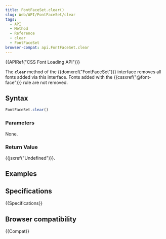 ```yaml
---
title: FontFaceSet.clear()
slug: Web/API/FontFaceSet/clear
tags:
  - API
  - Method
  - Reference
  - clear
  - FontFaceSet
browser-compat: api.FontFaceSet.clear
---
```

{{APIRef("CSS Font Loading API")}}

The **`clear`** method of the {{domxref("FontFaceSet")}} interface removes all fonts added via this interface. Fonts added with the {{cssxref("@font-face")}} rule are not removed.

## Syntax

```js
FontFaceSet.clear()
```

### Parameters

None.

### Return Value

{{jsxref("Undefined")}}.

## Examples



## Specifications

{{Specifications}}

## Browser compatibility

{{Compat}}

